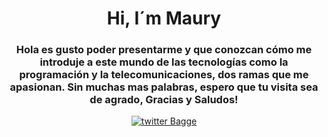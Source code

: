 <div id="header" align="center">
	<ing src="https://media.giphy.com/media/26tn33aiTi1jkl6H6/giphy.gif" width="200"/>
	<h1 align="center">Hi, I´m Maury</h1>
	<h3 align="center"> Hola es gusto poder presentarme y que conozcan cómo me introduje a este mundo de las tecnologías como la programación y la 				telecomunicaciones, dos ramas que me apasionan. Sin muchas mas palabras, espero que tu visita sea de agrado, Gracias y Saludos!
	</h3>
</div>
<div id="header" align="center">
	<a href="https://img.shields.io/twitter/url?style=flat-square" target="_blank">
	<img src="https://ing.shields.io/twitter/follow/CarlosYouDevs?color=blue&label=CarlosYouDevs&logo=twitter&style=for-the-badge" alt="twitter Bagge" />
</div>

